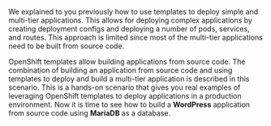 We explained to you previously how to use templates to deploy simple and multi-tier applications. This allows for deploying complex applications by creating deployment configs and deploying a number of pods, services, and routes. This approach is limited since most of the multi-tier applications need to be built from source code. 

OpenShift templates allow building applications from source code. The combination of building an application from source code and using templates to deploy and build a multi-tier application is described in this scenario. This is a hands-on scenario that gives you real examples of leveraging OpenShift templates to deploy applications in a production environment. Now it is time to see how to build a **WordPress** application from source code using **MariaDB** as a database.